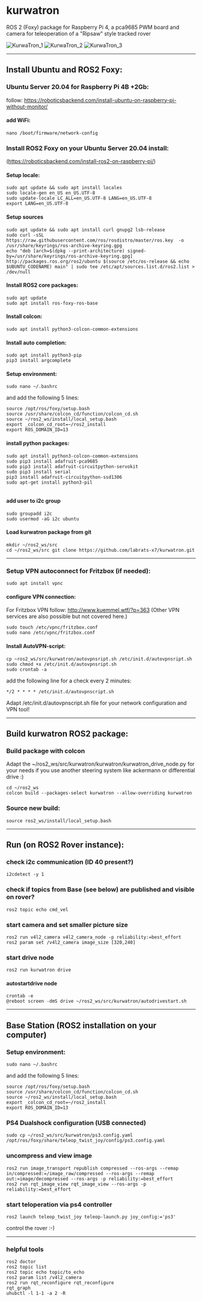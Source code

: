 # kurwatron
ROS 2 (Foxy) package for Raspberry Pi 4, a pca9685 PWM board and camera for teleoperation of a "Ripsaw" style tracked rover

![KurwaTron_1](/kurwatron_1.jpg) 
![KurwaTron_2](/kurwatron_2.jpg) 
![KurwaTron_3](/kurwatron_3.jpg) 



---
## Install Ubuntu and ROS2 Foxy:

### Ubuntu Server 20.04 for Raspberry Pi 4B +2Gb:
follow: https://roboticsbackend.com/install-ubuntu-on-raspberry-pi-without-monitor/

#### add WiFi:
```
nano /boot/firmware/network-config
```

### Install ROS2 Foxy on your Ubuntu Server 20.04 install:

(https://roboticsbackend.com/install-ros2-on-raspberry-pi/)

#### Setup locale:
```
sudo apt update && sudo apt install locales
sudo locale-gen en_US en_US.UTF-8
sudo update-locale LC_ALL=en_US.UTF-8 LANG=en_US.UTF-8
export LANG=en_US.UTF-8
```

#### Setup sources
```
sudo apt update && sudo apt install curl gnupg2 lsb-release
sudo curl -sSL https://raw.githubusercontent.com/ros/rosdistro/master/ros.key  -o /usr/share/keyrings/ros-archive-keyring.gpg
echo "deb [arch=$(dpkg --print-architecture) signed-by=/usr/share/keyrings/ros-archive-keyring.gpg] http://packages.ros.org/ros2/ubuntu $(source /etc/os-release && echo $UBUNTU_CODENAME) main" | sudo tee /etc/apt/sources.list.d/ros2.list > /dev/null
```

#### Install ROS2 core packages:
```
sudo apt update
sudo apt install ros-foxy-ros-base
```

#### Install colcon:
```
sudo apt install python3-colcon-common-extensions
```

#### Install auto completion:
```
sudo apt install python3-pip
pip3 install argcomplete
```

#### Setup environment:
```
sudo nano ~/.bashrc
```

and add the following 5 lines:

```
source /opt/ros/foxy/setup.bash
source /usr/share/colcon_cd/function/colcon_cd.sh
source ~/ros2_ws/install/local_setup.bash
export _colcon_cd_root=~/ros2_install
export ROS_DOMAIN_ID=13
```

#### install python packages:
```
sudo apt install python3-colcon-common-extensions
sudo pip3 install adafruit-pca9685
sudo pip3 install adafruit-circuitpython-servokit
sudo pip3 install serial
pip3 install adafruit-circuitpython-ssd1306
sudo apt-get install python3-pil


```

#### add user to i2c group
```
sudo groupadd i2c
sudo usermod -aG i2c ubuntu
```

#### Load kurwatron package from git
```
mkdir ~/ros2_ws/src
cd ~/ros2_ws/src git clone https://github.com/labrats-x7/kurwatron.git
```

---

### Setup VPN autoconnect for Fritzbox (if needed):
```
sudo apt install vpnc
```

#### configure VPN connection:

For Fritzbox VPN follow: http://www.kuemmel.wtf/?p=363
(Other VPN services are also possible but not covered here.)

```
sudo touch /etc/vpnc/fritzbox.conf
sudo nano /etc/vpnc/fritzbox.conf
```

#### Install AutoVPN-script:
```
cp ~ros2_ws/src/kurwatron/autovpnsript.sh /etc/init.d/autovpnsript.sh
sudo chmod +x /etc/init.d/autovpnsript.sh
sudo crontab -a
```
add the following line for a check every 2 minutes:
```
*/2 * * * * /etc/init.d/autovpnscript.sh
```

Adapt /etc/init.d/autovpnscript.sh file for your network configuration and VPN tool!

---

## Build kurwatron ROS2 package:


### Build package with colcon

Adapt the ~/ros2_ws/src/kurwatron/kurwatron/kurwatron_drive_node.py for your needs if you use another steering system like ackermann or differential drive :)

```
cd ~/ros2_ws
colcon build --packages-select kurwatron --allow-overriding kurwatron
```

### Source new build:
```
source ros2_ws/install/local_setup.bash
```

---

## Run (on ROS2 Rover instance):


### check i2c communication (ID 40 present?)
```
i2cdetect -y 1
```

### check if topics from Base (see below) are published and visible on rover?
```
ros2 topic echo cmd_vel
```

### start camera and set smaller picture size
```
ros2 run v4l2_camera v4l2_camera_node -p reliability:=best_effort
ros2 param set /v4l2_camera image_size [320,240]
```

### start drive node
```
ros2 run kurwatron drive
```

#### autostartdrive node
```
crontab -e
@reboot screen -dmS drive ~/ros2_ws/src/kurwatron/autodrivestart.sh
```

---


## Base Station (ROS2 installation on your computer)

### Setup environment:
```
sudo nano ~/.bashrc
```

and add the following 5 lines:

```
source /opt/ros/foxy/setup.bash
source /usr/share/colcon_cd/function/colcon_cd.sh
source ~/ros2_ws/install/local_setup.bash
export _colcon_cd_root=~/ros2_install
export ROS_DOMAIN_ID=13
```

### PS4 Dualshock configuration (USB connected)
```
sudo cp ~/ros2_ws/src/kurwatron/ps3.config.yaml /opt/ros/foxy/share/teleop_twist_joy/config/ps3.config.yaml
```

### uncompress and view image
```
ros2 run image_transport republish compressed --ros-args --remap in/compressed:=/image_raw/compressed --ros-args --remap out:=image/decompressed --ros-args -p reliability:=best_effort
ros2 run rqt_image_view rqt_image_view --ros-args -p reliability:=best_effort
```

### start teloperation via ps4 controller
```
ros2 launch teleop_twist_joy teleop-launch.py joy_config:='ps3'
```

control the rover :-)


---

### helpful tools
```
ros2 doctor
ros2 topic list
ros2 topic echo topic/to_echo
ros2 param list /v4l2_camera
ros2 run rqt_reconfigure rqt_reconfigure
rqt_graph
uhubctl -l 1-1 -a 2 -R
```

